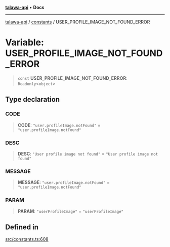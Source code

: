 [**talawa-api**](../../README.md) • **Docs**

***

[talawa-api](../../modules.md) / [constants](../README.md) / USER\_PROFILE\_IMAGE\_NOT\_FOUND\_ERROR

# Variable: USER\_PROFILE\_IMAGE\_NOT\_FOUND\_ERROR

> `const` **USER\_PROFILE\_IMAGE\_NOT\_FOUND\_ERROR**: `Readonly`\<`object`\>

## Type declaration

### CODE

> **CODE**: `"user.profileImage.notFound"` = `"user.profileImage.notFound"`

### DESC

> **DESC**: `"User profile image not found"` = `"User profile image not found"`

### MESSAGE

> **MESSAGE**: `"user.profileImage.notFound"` = `"user.profileImage.notFound"`

### PARAM

> **PARAM**: `"userProfileImage"` = `"userProfileImage"`

## Defined in

[src/constants.ts:608](https://github.com/PalisadoesFoundation/talawa-api/blob/3bacbf38707ebd3e3e5f1bc5b4cc7aa3b2adc169/src/constants.ts#L608)
